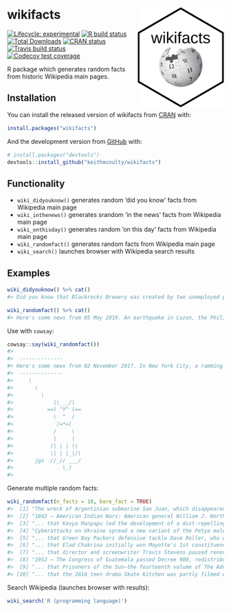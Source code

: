 
<!-- README.md is generated from README.Rmd. Please edit that file -->

# wikifacts <img src="wikifacts.png" align="right" width="200"/>

<!-- badges: start -->

[![Lifecycle:
experimental](https://img.shields.io/badge/lifecycle-experimental-orange.svg)](https://www.tidyverse.org/lifecycle/#experimental)
[![R build
status](https://github.com/keithmcnulty/wikifacts/workflows/R-CMD-check/badge.svg)](https://github.com/keithmcnulty/wikifacts/actions)
[![Total
Downloads](http://cranlogs.r-pkg.org/badges/grand-total/wikifacts?color=green)](https://cran.r-project.org/package=wikifacts)
[![CRAN
status](https://www.r-pkg.org/badges/version/wikifacts)](https://CRAN.R-project.org/package=wikifacts)
[![Travis build
status](https://travis-ci.com/keithmcnulty/wikifacts.svg?branch=master)](https://travis-ci.com/keithmcnulty/wikifacts)
[![Codecov test
coverage](https://codecov.io/gh/keithmcnulty/wikifacts/branch/master/graph/badge.svg)](https://codecov.io/gh/keithmcnulty/wikifacts?branch=master)
<!-- badges: end -->

R package which generates random facts from historic Wikipedia main
pages.

## Installation

You can install the released version of wikifacts from
[CRAN](https://CRAN.R-project.org) with:

``` r
install.packages("wikifacts")
```

And the development version from [GitHub](https://github.com/) with:

``` r
# install.packages("devtools")
devtools::install_github("keithmcnulty/wikifacts")
```

## Functionality

  - `wiki_didyouknow()` generates random ‘did you know’ facts from
    Wikipedia main page
  - `wiki_inthenews()` generates srandom ‘in the news’ facts from
    Wikipedia main page
  - `wiki_onthisday()` generates random ‘on this day’ facts from
    Wikipedia main page
  - `wiki_randomfact()` generates random facts from Wikipedia main page
  - `wiki_search()` launches browser with Wikipedia search results

## Examples

``` r
wiki_didyouknow() %>% cat()
#> Did you know that Blackrocks Brewery was created by two unemployed pharmaceutical salesmen? (Courtesy of Wikipedia)
```

``` r
wiki_randomfact() %>% cat()
#> Here's some news from 05 May 2019. An earthquake in Luzon, the Philippines, kills at least 18 people. (Courtesy of Wikipedia)
```

Use with `cowsay`:

``` r
cowsay::say(wiki_randomfact())
#> 
#>  -------------- 
#> Here's some news from 02 November 2017. In New York City, a ramming attack (vehicle pictured) kills eight people and injures at least eleven others. (Courtesy of Wikipedia) 
#>  --------------
#>     \
#>       \
#>         \
#>             |\___/|
#>           ==) ^Y^ (==
#>             \  ^  /
#>              )=*=(
#>             /     \
#>             |     |
#>            /| | | |\
#>            \| | |_|/\
#>       jgs  //_// ___/
#>                \_)
#> 
```

Generate multiple random facts:

``` r
wiki_randomfact(n_facts = 10, bare_fact = TRUE)
#>  [1] "The wreck of Argentinian submarine San Juan, which disappeared in November 2017, is found in the South Atlantic."                                                                                           
#>  [2] "1842 – American Indian Wars: American general William J. Worth declared the Second Seminole War to be over."                                                                                                
#>  [3] "... that Kavya Manyapu led the development of a dust-repelling fabric for space suits using carbon nanotubes?"                                                                                              
#>  [4] "Cyberattacks on Ukraine spread a new variant of the Petya malware (ransom note pictured) around the world and cause severe disruptions."                                                                    
#>  [5] "... that Green Bay Packers defensive tackle Dave Roller, who weighed 270 pounds (120 kg) at the time, was carried off Lambeau Field by fans after a victory against the Detroit Lions?"                     
#>  [6] "... that Elad Chakrina initially won Mayotte's 1st constituency by 12 votes, lost by 54 votes after a counting error was corrected, then forced a by-election after an appeal?"                             
#>  [7] "... that director and screenwriter Travis Stevens paused renovations on his house to film Girl on the Third Floor?"                                                                                         
#>  [8] "1952 – The Congress of Guatemala passed Decree 900, redistributing unused lands of sizes greater than 224 acres (0.9 km2) to local peasants and having a major effect on the nation's land reform movement."
#>  [9] "... that Prisoners of the Sun—​the fourteenth volume of The Adventures of Tintin—​was made into a musical in 2001?"                                                                                           
#> [10] "... that the 2018 teen drama Skate Kitchen was partly filmed with a camera mounted on a motorized skateboard deck traveling at speeds of up to 20 miles per hour (32 km/h)?"
```

Search Wikipedia (launches browser with results):

``` r
wiki_search('R (programming language)')
```
